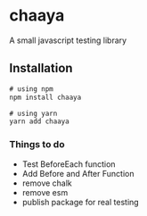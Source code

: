 # chaaya

A small javascript testing library

## Installation

```js
# using npm
npm install chaaya

# using yarn
yarn add chaaya
```

### Things to do

- Test BeforeEach function
- Add Before and After Function
- remove chalk
- remove esm
- publish package for real testing
